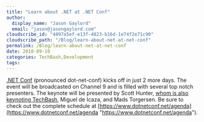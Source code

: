 ```yaml
---
title: "Learn about .NET at .NET Conf"
author: 
  display_name: "Jason Gaylord"
  email: "jason@jasongaylord.com"
cloudscribe_id: "4897a5ef-e13f-4823-b16d-1e74f2e71c90"
cloudscribe_path: "/Blog/learn-about-net-at-net-conf"
permalink: /Blog/learn-about-net-at-net-conf
date: 2018-09-10
categories: TechBash,Development
tags: 
---
```


[.NET Conf](https://www.dotnetconf.net/) (pronounced dot-net-conf) kicks off in just 2 more days. The event will be broadcasted on Channel 9 and is filled with several top notch presenters. The keynote will be presented by Scott Hunter, [whom is also keynoting TechBash](https://techbash.com/), Miguel de Icaza, and Mads Torgersen. Be sure to check out the complete schedule at [https://www.dotnetconf.net/agenda](https://www.dotnetconf.net/agenda "https://www.dotnetconf.net/agenda"). 
